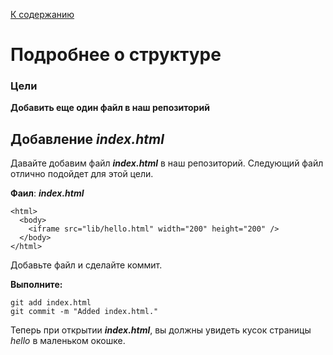 [К содержанию](./readme.md)

# Подробнее о структуре

 ### Цели

**Добавить еще один файл в наш репозиторий**

## Добавление ***index.html***

Давайте добавим файл ***index.html*** в наш репозиторий. Следующий файл отлично подойдет для этой цели.

**Фаил**: ***index.html***

```
<html>
  <body>
    <iframe src="lib/hello.html" width="200" height="200" />
  </body>
</html>

```
Добавьте файл и сделайте коммит.

**Выполните:**

```
git add index.html
git commit -m "Added index.html."

```
Теперь при открытии ***index.html***, вы должны увидеть кусок страницы *hello* в маленьком окошке.